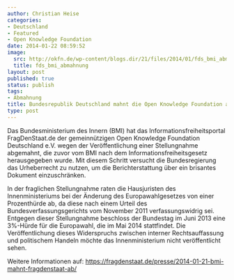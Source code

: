 ```yaml
---
author: Christian Heise
categories:
- Deutschland
- Featured
- Open Knowledge Foundation
date: 2014-01-22 08:59:52
image:
  src: http://okfn.de/wp-content/blogs.dir/21/files/2014/01/fds_bmi_abmahnung.png
  title: fds_bmi_abmahnung
layout: post
published: true
status: publish
tags:
- Abmahnung
title: Bundesrepublik Deutschland mahnt die Open Knowledge Foundation ab
type: post
---
```


Das Bundesministerium des Innern (BMI) hat das Informationsfreiheitsportal FragDenStaat.de der gemeinnützigen Open Knowledge Foundation Deutschland e.V. wegen der Veröffentlichung einer Stellungnahme abgemahnt, die zuvor vom BMI nach dem Informationsfreiheitsgesetz herausgegeben wurde. Mit diesem Schritt versucht die Bundesregierung das Urheberrecht zu nutzen, um die Berichterstattung über ein brisantes Dokument einzuschränken.

In der fraglichen Stellungnahme raten die Hausjuristen des Innenministeriums bei der Änderung des Europawahlgesetzes von einer Prozenthürde ab, da diese nach einem Urteil des Bundesverfassungsgerichts vom November 2011 verfassungswidrig sei. Entgegen dieser Stellungnahme beschloss der Bundestag im Juni 2013 eine 3%-Hürde für die Europawahl, die im Mai 2014 stattfindet. Die Veröffentlichung dieses Widerspruchs zwischen interner Rechtsauffassung und politischem Handeln möchte das Innenministerium nicht veröffentlicht sehen.

Weitere Informationen auf: <https://fragdenstaat.de/presse/2014-01-21-bmi-mahnt-fragdenstaat-ab/>